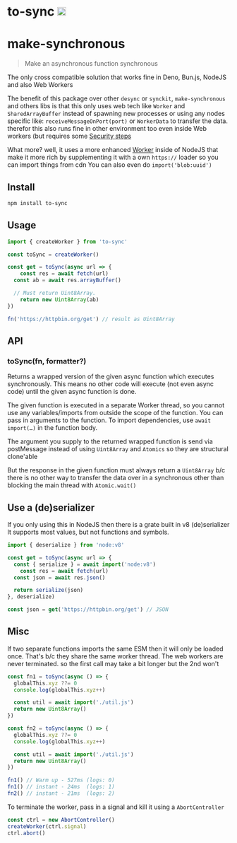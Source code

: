 # to-sync <img src="https://user-images.githubusercontent.com/1148376/183421896-8fea5bef-6d32-4f49-ab6c-f2fe7e6ac4ab.svg" width="20px" height="20px" title="This package contains built-in JSDoc declarations (...works as equally well as d.ts)" alt="JSDoc icon, indicating that this package has built-in type declarations">

# make-synchronous

> Make an asynchronous function synchronous

The only cross compatible solution that works fine in Deno, Bun.js, NodeJS and also Web Workers

The benefit of this package over other `desync` or `synckit`, `make-synchronous` and others
libs is that this only uses web tech like `Worker` and `SharedArrayBuffer`
instead of spawning new processes or using any nodes specific like: `receiveMessageOnPort(port)` or `WorkerData` to transfer the data. therefor this also runs fine in other environment too even
inside Web workers (but requires some [Security steps](https://developer.mozilla.org/en-US/docs/Web/JavaScript/Reference/Global_Objects/SharedArrayBuffer#security_requirements)

What more? well, it uses a more enhanced [Worker](https://github.com/jimmywarting/whatwg-worker) inside of NodeJS that make it more
rich by supplementing it with a own `https://` loader so you can import things from cdn
You can also even do `import('blob:uuid')`

## Install

```sh
npm install to-sync
```

## Usage
```js
import { createWorker } from 'to-sync'

const toSync = createWorker()

const get = toSync(async url => {
	const res = await fetch(url)
  const ab = await res.arrayBuffer()

  // Must return Uint8Array.
	return new Uint8Array(ab)
})

fn('https://httpbin.org/get') // result as Uint8Array
```

## API

### toSync(fn, formatter?)

Returns a wrapped version of the given async function which executes synchronously.
This means no other code will execute (not even async code) until the given async function is done.

The given function is executed in a separate Worker thread, so you cannot use any variables/imports from outside the scope of the function. You can pass in arguments to the function. To import dependencies, use `await import(…)` in the function body.

The argument you supply to the returned wrapped function is send via postMessage
instead of using `Uint8Array` and `Atomics` so they are structural clone'able

But the response in the given function must always return a `Uint8Array` b/c
there is no other way to transfer the data over in a synchronous other than blocking
the main thread with `Atomic.wait()`

## Use a (de)serializer

If you only using this in NodeJS then there is a grate built in v8 (de)serializer
It supports most values, but not functions and symbols.

```js
import { deserialize } from 'node:v8'

const get = toSync(async url => {
  const { serialize } = await import('node:v8')
	const res = await fetch(url)
  const json = await res.json()

  return serialize(json)
}, deserialize)

const json = get('https://httpbin.org/get') // JSON
```

## Misc

If two separate functions imports the same ESM then it will only be loaded once.
That's b/c they share the same worker thread. The web workers are never terminated.
so the first call may take a bit longer but the 2nd won't

```js
const fn1 = toSync(async () => {
  globalThis.xyz ??= 0
  console.log(globalThis.xyz++)

  const util = await import('./util.js')
  return new Uint8Array()
})

const fn2 = toSync(async () => {
  globalThis.xyz ??= 0
  console.log(globalThis.xyz++)

  const util = await import('./util.js')
  return new Uint8Array()
})

fn1() // Warm up - 527ms (logs: 0)
fn1() // instant - 24ms  (logs: 1)
fn2() // instant - 21ms  (logs: 2)
```

To terminate the worker, pass in a signal and kill it using a `AbortController`

```js
const ctrl = new AbortController()
createWorker(ctrl.signal)
ctrl.abort()
```
